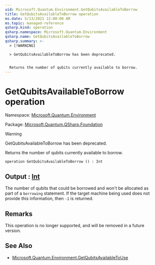```yaml
---
uid: Microsoft.Quantum.Environment.GetQubitsAvailableToBorrow
title: GetQubitsAvailableToBorrow operation
ms.date: 5/13/2021 12:00:00 AM
ms.topic: managed-reference
qsharp.kind: operation
qsharp.namespace: Microsoft.Quantum.Environment
qsharp.name: GetQubitsAvailableToBorrow
qsharp.summary: >-
  > [!WARNING]

  > GetQubitsAvailableToBorrow has been deprecated.


  Returns the number of qubits currently available to borrow.
---
```


# GetQubitsAvailableToBorrow operation

Namespace: [Microsoft.Quantum.Environment](xref:Microsoft.Quantum.Environment)

Package: [Microsoft.Quantum.QSharp.Foundation](https://nuget.org/packages/Microsoft.Quantum.QSharp.Foundation)


> [!WARNING]
> GetQubitsAvailableToBorrow has been deprecated.

Returns the number of qubits currently available to borrow.

```qsharp
operation GetQubitsAvailableToBorrow () : Int
```


## Output : [Int](xref:microsoft.quantum.qsharp.valueliterals#int-literals)

The number of qubits that could be borrowed andwon't be allocated as part of a `borrowing` statement.If the target machine being used does not provide this information, then`-1` is returned.

## Remarks

This operation is no longer supported, and will be removed in a futureversion.

## See Also

- [Microsoft.Quantum.Environment.GetQubitsAvailableToUse](xref:Microsoft.Quantum.Environment.GetQubitsAvailableToUse)